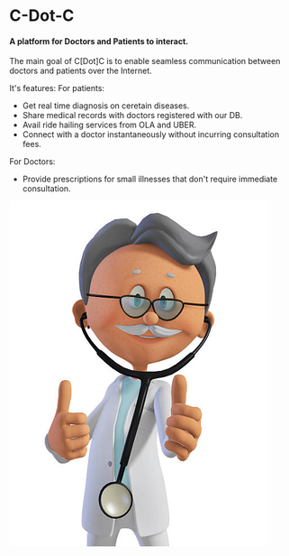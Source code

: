 # C-Dot-C
#### A platform for Doctors and Patients to interact.

The main goal of C[Dot]C is to enable seamless communication between doctors and patients over the Internet.

It's features:
For patients:
- Get real time diagnosis on ceretain diseases.
- Share medical records with doctors registered with our DB.
- Avail ride hailing services from OLA and UBER.
- Connect with a doctor instantaneously without incurring consultation fees.

For Doctors:
- Provide prescriptions for small illnesses that don't require immediate consultation.

![Doctor](/images/doc.jpg)
